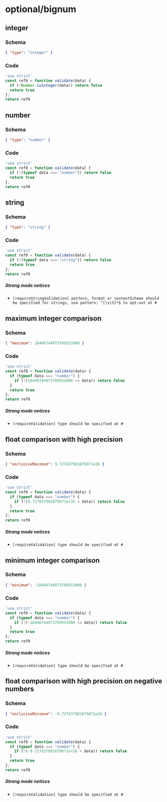 # optional/bignum

## integer

### Schema

```json
{ "type": "integer" }
```

### Code

```js
'use strict'
const ref0 = function validate(data) {
  if (!Number.isInteger(data)) return false
  return true
};
return ref0
```


## number

### Schema

```json
{ "type": "number" }
```

### Code

```js
'use strict'
const ref0 = function validate(data) {
  if (!(typeof data === "number")) return false
  return true
};
return ref0
```


## string

### Schema

```json
{ "type": "string" }
```

### Code

```js
'use strict'
const ref0 = function validate(data) {
  if (!(typeof data === "string")) return false
  return true
};
return ref0
```

##### Strong mode notices

 * `[requireStringValidation] pattern, format or contentSchema should be specified for strings, use pattern: ^[\s\S]*$ to opt-out at #`


## maximum integer comparison

### Schema

```json
{ "maximum": 18446744073709552000 }
```

### Code

```js
'use strict'
const ref0 = function validate(data) {
  if (typeof data === "number") {
    if (!(18446744073709552000 >= data)) return false
  }
  return true
};
return ref0
```

##### Strong mode notices

 * `[requireValidation] type should be specified at #`


## float comparison with high precision

### Schema

```json
{ "exclusiveMaximum": 9.727837981879871e26 }
```

### Code

```js
'use strict'
const ref0 = function validate(data) {
  if (typeof data === "number") {
    if (!(9.727837981879871e+26 > data)) return false
  }
  return true
};
return ref0
```

##### Strong mode notices

 * `[requireValidation] type should be specified at #`


## minimum integer comparison

### Schema

```json
{ "minimum": -18446744073709552000 }
```

### Code

```js
'use strict'
const ref0 = function validate(data) {
  if (typeof data === "number") {
    if (!(-18446744073709552000 <= data)) return false
  }
  return true
};
return ref0
```

##### Strong mode notices

 * `[requireValidation] type should be specified at #`


## float comparison with high precision on negative numbers

### Schema

```json
{ "exclusiveMinimum": -9.727837981879871e26 }
```

### Code

```js
'use strict'
const ref0 = function validate(data) {
  if (typeof data === "number") {
    if (!(-9.727837981879871e+26 < data)) return false
  }
  return true
};
return ref0
```

##### Strong mode notices

 * `[requireValidation] type should be specified at #`

